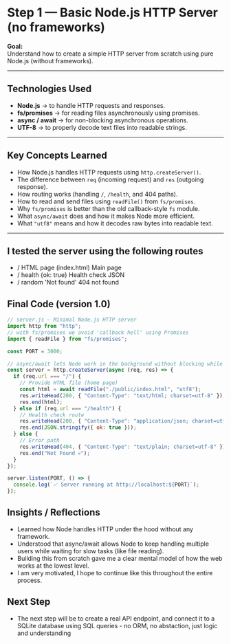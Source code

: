 # Step 1 — Basic Node.js HTTP Server (no frameworks)

**Goal:**  
Understand how to create a simple HTTP server from scratch using pure Node.js (without frameworks).

---

## Technologies Used

- **Node.js** → to handle HTTP requests and responses.
- **fs/promises** → for reading files asynchronously using promises.
- **async / await** → for non-blocking asynchronous operations.
- **UTF-8** → to properly decode text files into readable strings.

---

## Key Concepts Learned

- How Node.js handles HTTP requests using `http.createServer()`.
- The difference between `req` (incoming request) and `res` (outgoing response).
- How routing works (handling `/`, `/health`, and 404 paths).
- How to read and send files using `readFile()` from `fs/promises`.
- Why `fs/promises` is better than the old callback-style `fs` module.
- What `async/await` does and how it makes Node more efficient.
- What `"utf8"` means and how it decodes raw bytes into readable text.

---

## I tested the server using the following routes

- / HTML page (index.html) Main page
- / health {ok: true} Health check JSON
- / random 'Not found' 404 not found

## Final Code (version 1.0)

```js
// server.js — Minimal Node.js HTTP server
import http from "http";
// with fs/promises we avoid 'callback hell' using Promises
import { readFile } from "fs/promises";

const PORT = 3000;

// async/await lets Node work in the background without blocking while waiting
const server = http.createServer(async (req, res) => {
  if (req.url === "/") {
    // Provide HTML file (home page)
    const html = await readFile("./public/index.html", "utf8");
    res.writeHead(200, { "Content-Type": "text/html; charset=utf-8" });
    res.end(html);
  } else if (req.url === "/health") {
    // Health check route
    res.writeHead(200, { "Content-Type": "application/json; charset=utf-8" });
    res.end(JSON.stringify({ ok: true }));
  } else {
    // Error path
    res.writeHead(404, { "Content-Type": "text/plain; charset=utf-8" });
    res.end("Not Found 💀");
  }
});

server.listen(PORT, () => {
  console.log(`✅ Server running at http://localhost:${PORT}`);
});
```

## Insights / Reflections

- Learned how Node handles HTTP under the hood without any framework.
- Understood that async/await allows Node to keep handling multiple users while waiting for slow tasks (like file reading).
- Building this from scratch gave me a clear mental model of how the web works at the lowest level.
- I am very motivated, I hope to continue like this throughout the entire process.

## Next Step

- The next step will be to create a real API endpoint, and connect it to a SQLite database using SQL queries - no ORM, no abstaction, just logic and understanding
